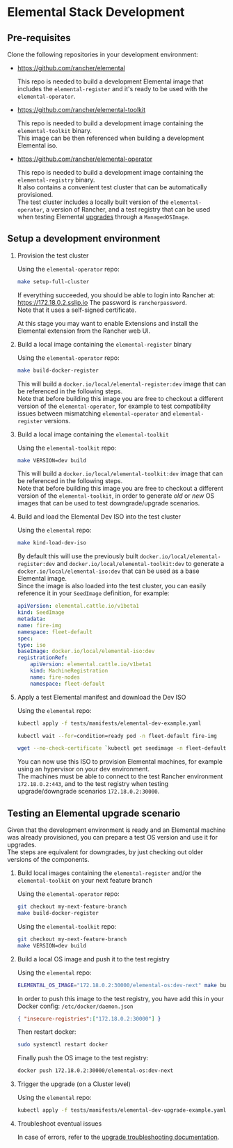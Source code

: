 # Elemental Stack Development

## Pre-requisites

Clone the following repositories in your development environment:

- <https://github.com/rancher/elemental>
  
  This repo is needed to build a development Elemental image that includes the `elemental-register` and it's ready to be used with the `elemental-operator`.  

- <https://github.com/rancher/elemental-toolkit>
  
  This repo is needed to build a development image containing the `elemental-toolkit` binary.  
  This image can be then referenced when building a development Elemental iso.  

- <https://github.com/rancher/elemental-operator>

  This repo is needed to build a development image containing the `elemental-registry` binary.  
  It also contains a convenient test cluster that can be automatically provisioned.  
  The test cluster includes a locally built version of the `elemental-operator`, a version of Rancher, and a test registry that can be used when testing Elemental [upgrades](https://elemental.docs.rancher.com/upgrade) through a `ManagedOSImage`.

## Setup a development environment

1. Provision the test cluster

    Using the `elemental-operator` repo:  

    ```bash
    make setup-full-cluster 
    ```

    If everything succeeded, you should be able to login into Rancher at: <https://172.18.0.2.sslip.io>
    The password is `rancherpassword`.  
    Note that it uses a self-signed certificate.  

    At this stage you may want to enable Extensions and install the Elemental extension from the Rancher web UI.  

1. Build a local image containing the `elemental-register` binary

    Using the `elemental-operator` repo:  

    ```bash
    make build-docker-register 
    ```

    This will build a `docker.io/local/elemental-register:dev` image that can be referenced in the following steps.  
    Note that before building this image you are free to checkout a different version of the `elemental-operator`, for example to test compatibility issues between mismatching `elemental-operator` and `elemental-register` versions.  

1. Build a local image containing the `elemental-toolkit`

    Using the `elemental-toolkit` repo:  

    ```bash
    make VERSION=dev build
    ```

    This will build a `docker.io/local/elemental-toolkit:dev` image that can be referenced in the following steps.  
    Note that before building this image you are free to checkout a different version of the `elemental-toolkit`, in order to generate *old* or *new* OS images that can be used to test downgrade/upgrade scenarios.  

1. Build and load the Elemental Dev ISO into the test cluster

    Using the `elemental` repo:

    ```bash
    make kind-load-dev-iso 
    ```

    By default this will use the previously built `docker.io/local/elemental-register:dev` and `docker.io/local/elemental-toolkit:dev` to generate a `docker.io/local/elemental-iso:dev` that can be used as a base Elemental image.  
    Since the image is also loaded into the test cluster, you can easily reference it in your `SeedImage` definition, for example:  

    ```yaml
    apiVersion: elemental.cattle.io/v1beta1
    kind: SeedImage
    metadata:
    name: fire-img
    namespace: fleet-default
    spec:
    type: iso
    baseImage: docker.io/local/elemental-iso:dev
    registrationRef:
        apiVersion: elemental.cattle.io/v1beta1
        kind: MachineRegistration
        name: fire-nodes
        namespace: fleet-default
    ```

1. Apply a test Elemental manifest and download the Dev ISO

    Using the `elemental` repo:

    ```bash
    kubectl apply -f tests/manifests/elemental-dev-example.yaml
    ```

    ```bash
    kubectl wait --for=condition=ready pod -n fleet-default fire-img
    ```

    ```bash
    wget --no-check-certificate `kubectl get seedimage -n fleet-default fire-img -o jsonpath="{.status.downloadURL}"` -O elemental-dev.x86_64.iso
    ```

    You can now use this ISO to provision Elemental machines, for example using an hypervisor on your dev environment.  
    The machines must be able to connect to the test Rancher environment `172.18.0.2:443`, and to the test registry when testing upgrade/downgrade scenarios `172.18.0.2:30000`.  

## Testing an Elemental upgrade scenario

Given that the development environment is ready and an Elemental machine was already provisioned, you can prepare a test OS version and use it for upgrades.  
The steps are equivalent for downgrades, by just checking out older versions of the components.  

1. Build local images containing the `elemental-register` and/or the `elemental-toolkit` on your next feature branch  

    Using the `elemental-operator` repo:  

    ```bash
    git checkout my-next-feature-branch
    make build-docker-register 
    ```

    Using the `elemental-toolkit` repo:  

    ```bash
    git checkout my-next-feature-branch
    make VERSION=dev build
    ```

1. Build a local OS image and push it to the test registry  

    Using the `elemental` repo:

    ```bash
    ELEMENTAL_OS_IMAGE="172.18.0.2:30000/elemental-os:dev-next" make build-dev-os
    ```

    In order to push this image to the test registry, you have add this in your Docker config: `/etc/docker/daemon.json`

    ```json
    { "insecure-registries":["172.18.0.2:30000"] } 
    ```

    Then restart docker:  

    ```bash
    sudo systemctl restart docker
    ```

    Finally push the OS image to the test registry:  

    ```bash
    docker push 172.18.0.2:30000/elemental-os:dev-next
    ```

1. Trigger the upgrade (on a Cluster level)

    Using the `elemental` repo:

    ```bash
    kubectl apply -f tests/manifests/elemental-dev-upgrade-example.yaml
    ```

1. Troubleshoot eventual issues

    In case of errors, refer to the [upgrade troubleshooting documentation](https://elemental.docs.rancher.com/troubleshooting-upgrade).
